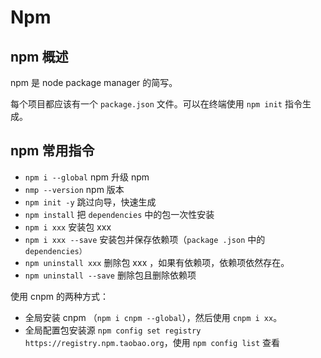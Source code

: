# Npm

## npm 概述
npm 是 node package manager 的简写。

每个项目都应该有一个 `package.json` 文件。可以在终端使用 `npm init` 指令生成。


## npm 常用指令

- `npm i --global` npm 升级 npm
- `nmp --version` npm 版本
- `npm init -y` 跳过向导，快速生成
- `npm install` 把 `dependencies` 中的包一次性安装
- `npm i xxx` 安装包 xxx
- `npm i xxx --save` 安装包并保存依赖项（`package
.json` 中的 `dependencies）`
- `npm uninstall xxx` 删除包 xxx ，如果有依赖项，依赖项依然存在。
- `npm uninstall --save` 删除包且删除依赖项


使用 cnpm 的两种方式：
- 全局安装 cnpm （`npm i cnpm --global`），然后使用 `cnpm i xx`。
- 全局配置包安装源 `npm config set registry https://registry.npm.taobao.org`，使用 `npm config list` 查看
